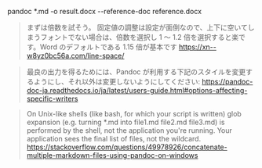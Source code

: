 pandoc \*.md -o result.docx --reference-doc reference.docx

> まずは倍数を試そう。
> 固定値の調整は設定が面倒なので、上下に空いてしまうフォントでない場合は、倍数を選択し 1 ～ 1.2 倍を選択すると楽です。Word のデフォルトである 1.15 倍が基本です
> https://xn--w8yz0bc56a.com/line-space/

> 最良の出力を得るためには、Pandoc が利用する下記のスタイルを変更するようにし、それ以外は変更しないようにしてください:
> https://pandoc-doc-ja.readthedocs.io/ja/latest/users-guide.html#options-affecting-specific-writers

> On Unix-like shells (like bash, for which your script is written) glob expansion (e.g. turning \*.md into file1.md file2.md file3.md) is performed by the shell, not the application you're running. Your application sees the final list of files, not the wildcard.
> https://stackoverflow.com/questions/49978926/concatenate-multiple-markdown-files-using-pandoc-on-windows
